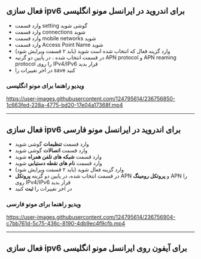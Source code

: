 ## فعال سازی ipv6 برای اندروید در ایرانسل مونو انگلیسی 
- وارد قسمت setting گوشی شوید
- وارد قسمت connections شوید
- وارد قسمت mobile networks شوید
- وارد قسمت Access Point Name شوید
- وارد گزینه فعال که انتخاب شده است شوید (باید ۲ قسمت ویرایش شود)
- در قسمت انتخاب شده ، در پایین دو گزنیه APN protocol و APN reaming protocol را روی IPv4/IPv6 قرار بدید
- در اخر تغییرات را save کنید



### ویدیو راهنما برای مونو انگلیسی


https://user-images.githubusercontent.com/124795614/236756850-1c663fed-228a-4775-bd20-17e04a17368f.mp4



---


## فعال سازی ipv6 برای اندروید در ایرانسل مونو فارسی
- وارد قسمت **تنظیمات** گوشی شوید
- وارد قسمت **اتصالات** گوشی شوید
- وارد قسمت **شبکه های تلفن همراه** شوید
- وارد قسمت **نام های نقطه دستیابی** شوید
- وارد گزینه فعال شوید (باید ۲ قسمت ویرایش شود)
- در قسمت انتخاب شده‌، در پایین دو گزینه **پروتکل** APN و **پروتکل رومینگ** APN را روی IPv4/IPv6 قرار بدید
- در اخر تغییرات را **ثبت** کنید

### ویدیو راهنما برای مونو فارسی


https://user-images.githubusercontent.com/124795614/236756904-c7bb761d-5c75-436c-8190-4db9ec4f9cfb.mp4



---


## فعال سازی ipv6 برای آیفون روی ایرانسل مونو انگلیسی 
